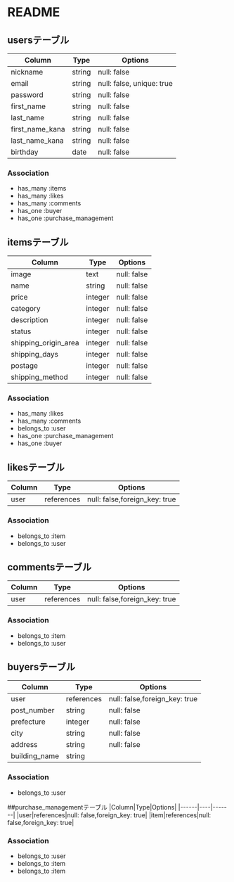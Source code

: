 # README

## usersテーブル

|Column|Type|Options|
|------|----|-------|
|nickname|string|null: false|
|email|string|null: false, unique: true|
|password|string|null: false|
|first_name|string|null: false|
|last_name|string|null: false|
|first_name_kana|string|null: false|
|last_name_kana|string|null: false|
|birthday|date|null: false|

### Association
- has_many :items
- has_many :likes
- has_many :comments
- has_one :buyer
- has_one :purchase_management

## itemsテーブル

|Column|Type|Options|
|------|----|-------|
|image|text|null: false|
|name|string|null: false|
|price|integer|null: false|
|category|integer|null: false|
|description|integer|null: false|
|status|integer|null: false|
|shipping_origin_area|integer|null: false|
|shipping_days|integer|null: false|
|postage|integer|null: false|
|shipping_method|integer|null: false|

### Association
- has_many :likes
- has_many :comments
- belongs_to :user
- has_one :purchase_management
- has_one :buyer

## likesテーブル

|Column|Type|Options|
|------|----|-------|
|user|references|null: false,foreign_key: true|

### Association
- belongs_to :item
- belongs_to :user


## commentsテーブル
|Column|Type|Options|
|------|----|-------|
|user|references|null: false,foreign_key: true|

### Association
- belongs_to :item
- belongs_to :user


## buyersテーブル
|Column|Type|Options|
|------|----|-------|
|user|references|null: false,foreign_key: true|
|post_number|string|null: false|
|prefecture|integer|null: false|
|city|string|null: false|
|address|string|null: false|
|building_name|string|

### Association
- belongs_to :user


##purchase_managementテーブル
|Column|Type|Options|
|------|----|-------|
|user|references|null: false,foreign_key: true|
|item|references|null: false,foreign_key: true|

### Association
- belongs_to :user
- belongs_to :item
- belongs_to :item
